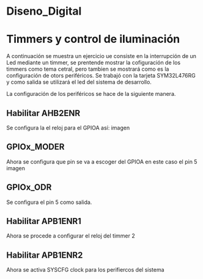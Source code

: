 # Diseno_Digital
# Timmers y control de iluminación 
A continuación se muestra un ejercicio ue consiste en la interrupción de un Led mediante un timmer, se prentende mostrar la cofiguración de los timmers como tema cetral, pero tambien se mostrará como es la configuración de otors periféricos.
Se trabajó con la tarjeta SYM32L476RG y como salida se utilizará el led del sistema de desarrollo.

La configuración de los periféricos se hace de la siguiente manera.

## Habilitar AHB2ENR
Se configura la el reloj para el GPIOA así:
imagen


## GPIOx_MODER
Ahora se configura que pin se va a escoger del GPIOA en este caso el pin 5
imagen



## GPIOx_ODR
Se configura el pin 5 como salida.


## Habilitar APB1ENR1
Ahora se procede a configurar el reloj del timmer 2


## Habilitar APB1ENR2
Ahora se activa SYSCFG clock para los perifiercos del sistema 


